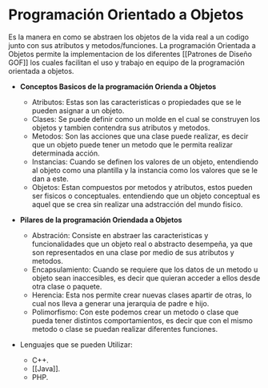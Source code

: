# Programación Orientado a Objetos
Es la manera en como se abstraen los objetos de la vida real a un codigo junto con sus  atributos y metodos/funciones.
La programación Orientada a Objetos permite la implementacion de los diferentes [[Patrones de Diseño GOF]] los  cuales facilitan el uso y trabajo en equipo de la programación orientada a objetos.

- **Conceptos Basicos de la programación Orienda a Objetos**

	- Atributos: 
	Estas son las caracteristicas o propiedades que se le pueden asignar a un objeto.
	- Clases: 
	Se puede definir como un molde en el cual se construyen los objetos y tambien contendra sus atributos y metodos.
	- Metodos:
	Son las acciones que una clase puede realizar, es decir que un objeto puede tener un metodo que le permita realizar determinada acción.
	- Instancias:
	Cuando se definen los valores de un objeto, entendiendo al objeto como una plantilla y la instancia como los valores que se le dan a este.
	- Objetos:
	Estan compuestos por metodos y atributos, estos pueden ser fisicos o conceptuales. entendiendo que un objeto conceptual es aquel que se crea sin realizar una adstracción del mundo fisico.
	
- **Pilares de la programación Oriendada a Objetos**

	- Abstración:
	Consiste en abstraer las caracteristicas y funcionalidades que un objeto real o abstracto desempeña, ya que son representados en una clase por medio de sus atributos y metodos.
	- Encapsulamiento:
	Cuando se requiere que los datos de un metodo u objeto sean inaccesibles, es decir que quieran acceder a ellos desde otra clase o paquete. 
	- Herencia:
	Esta nos permite crear nuevas clases apartir de otras, lo cual nos lleva a generar una jerarquia de padre e hijo.
	- Polimorfismo:
	Con este podemos crear un metodo o clase que pueda tener distintos comportamientos, es decir que con el mismo metodo o clase se puedan realizar diferentes funciones.

- Lenguajes que se pueden Utilizar:
	- C++.
	- [[Java]].
	- PHP.